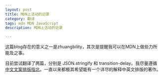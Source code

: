 ```yaml
---
layout: post
title: MDN上活动的记录
category: 翻译
tags: mdn MDN JavaScript
description: MDN上活动的记录

---
```


这篇blog存在的意义之一是zhuangbility，其次是提醒我可以在MDN上做些力所能及之事。

目前尝试翻译了两篇，分别是 JSON.stringify 和 transition-delay。我尽量遵循 [中文文案排版指北](http://sparanoid.com/note/chinese-copywriting-guidelines/)。一直以来都极其希望能有一个详尽的解释中英文排版的著作。